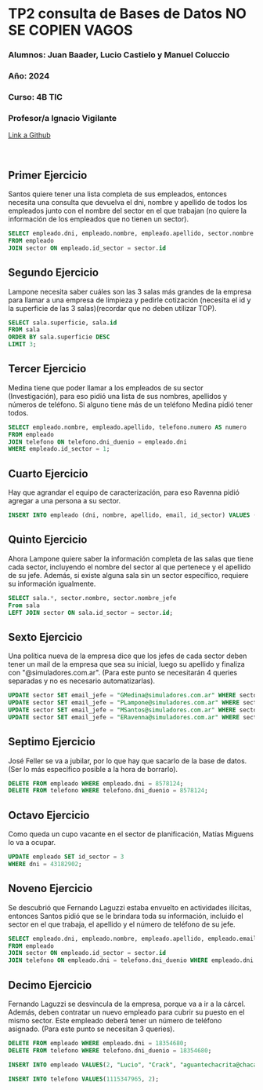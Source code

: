 # TP2 consulta de Bases de Datos  NO SE COPIEN VAGOS

### **Alumnos:** Juan Baader, Lucio Castielo y Manuel Coluccio

### **Año:** 2024

### **Curso:** 4B TIC

### **Profesor/a** Ignacio Vigilante

[Link a Github](https://github.com/juanpanpanyz/TP2-BasedeDatos)


<br>

## **Primer Ejercicio**
Santos quiere tener una lista completa de sus empleados, entonces necesita una consulta que devuelva el dni, nombre y apellido de todos los empleados junto con el nombre del sector en el que trabajan (no quiere la información de los empleados que no tienen un sector).
```sql
SELECT empleado.dni, empleado.nombre, empleado.apellido, sector.nombre
FROM empleado
JOIN sector ON empleado.id_sector = sector.id
```

## **Segundo Ejercicio**
Lampone necesita saber cuáles son las 3 salas más grandes de la empresa para llamar a una empresa de limpieza y pedirle cotización (necesita el id y la superficie de las 3 salas)(recordar que no deben utilizar TOP).
```sql
SELECT sala.superficie, sala.id
FROM sala
ORDER BY sala.superficie DESC
LIMIT 3;
```

## **Tercer Ejercicio**
Medina tiene que poder llamar a los empleados de su sector (Investigación), para eso pidió una lista de sus nombres, apellidos y números de teléfono. Si alguno tiene más de un teléfono Medina pidió tener todos.

```sql
SELECT empleado.nombre, empleado.apellido, telefono.numero AS numero
FROM empleado 
JOIN telefono ON telefono.dni_duenio = empleado.dni
WHERE empleado.id_sector = 1;
```

## **Cuarto Ejercicio**
Hay que agrandar el equipo de caracterización, para eso Ravenna pidió agregar a una persona a su sector.

```sql
INSERT INTO empleado (dni, nombre, apellido, email, id_sector) VALUES ("50456028", "los", "simuladores", "aguantelosimuladores@hotmail.com", 4);
```


## **Quinto Ejercicio**
Ahora Lampone quiere saber la información completa de las salas que tiene cada sector, incluyendo el nombre del sector al que pertenece y el apellido de su jefe. Además, si existe alguna sala sin un sector específico, requiere su información igualmente.

```sql
SELECT sala.*, sector.nombre, sector.nombre_jefe
From sala
LEFT JOIN sector ON sala.id_sector = sector.id;
```

## **Sexto Ejercicio**
Una política nueva de la empresa dice que los jefes de cada sector deben tener un mail de la empresa que sea su inicial, luego su apellido y finaliza con "@simuladores.com.ar". (Para este punto se necesitarán 4 queries separadas y no es necesario automatizarlas). 

```sql
UPDATE sector SET email_jefe = "GMedina@simuladores.com.ar" WHERE sector.id = 1;
UPDATE sector SET email_jefe = "PLampone@simuladores.com.ar" WHERE sector.id = 2;
UPDATE sector SET email_jefe = "MSantos@simuladores.com.ar" WHERE sector.id = 3;
UPDATE sector SET email_jefe = "ERavenna@simuladores.com.ar" WHERE sector.id = 4;
```

## **Septimo Ejercicio**
José Feller se va a jubilar, por lo que hay que sacarlo de la base de datos. (Ser lo más específico posible a la hora de borrarlo). 

```sql
DELETE FROM empleado WHERE empleado.dni = 8578124;
DELETE FROM telefono WHERE telefono.dni_duenio = 8578124;
```

## **Octavo Ejercicio**
Como queda un cupo vacante en el sector de planificación, Matías Miguens lo va a ocupar.

```sql
UPDATE empleado SET id_sector = 3 
WHERE dni = 43182902;
```

## **Noveno Ejercicio**
Se descubrió que Fernando Laguzzi estaba envuelto en actividades ilícitas, entonces Santos pidió que se le brindara toda su información, incluido el sector en el que trabaja, el apellido y el número de teléfono de su jefe.

```sql
SELECT empleado.dni, empleado.nombre, empleado.apellido, empleado.email, telefono.numero, sector.nombre, sector.apellido_jefe 
FROM empleado 
JOIN sector ON empleado.id_sector = sector.id 
JOIN telefono ON empleado.dni = telefono.dni_duenio WHERE empleado.dni = 18354680;
```

## **Decimo Ejercicio**
Fernando Laguzzi se desvincula de la empresa, porque va a ir a la cárcel. Además, deben contratar un nuevo empleado para cubrir su puesto en el mismo sector. Este empleado deberá tener un número de teléfono asignado. (Para este punto se necesitan 3 queries).

```sql
DELETE FROM empleado WHERE empleado.dni = 18354680;
DELETE FROM telefono WHERE telefono.dni_duenio = 18354680;
```

```sql
INSERT INTO empleado VALUES(2, "Lucio", "Crack", "aguantechacrita@chaca.com", 2);
```

```sql
INSERT INTO telefono VALUES(1115347965, 2);
```
